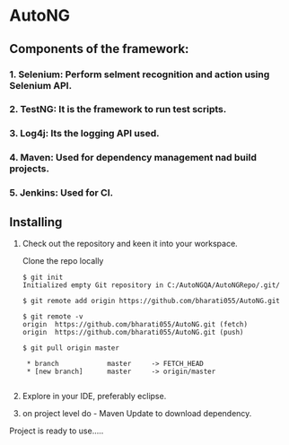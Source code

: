 # AutoNG

## Components of the framework: 
	
### 1. Selenium: Perform selment recognition and action using Selenium API.

### 2. TestNG: It is the framework to run test scripts.

### 3. Log4j: Its the logging API used.

### 4. Maven: Used for dependency management nad build projects.

### 5. Jenkins: Used for CI.
##

## Installing
1. Check out the repository and keen it into your workspace.

	Clone the repo locally
	```
	$ git init
	Initialized empty Git repository in C:/AutoNGQA/AutoNGRepo/.git/

	$ git remote add origin https://github.com/bharati055/AutoNG.git

	$ git remote -v
	origin  https://github.com/bharati055/AutoNG.git (fetch)
	origin  https://github.com/bharati055/AutoNG.git (push)

	$ git pull origin master

	 * branch            master     -> FETCH_HEAD
	 * [new branch]      master     -> origin/master


2. Explore in your IDE, preferably eclipse.
3. on project level do - Maven Update to download dependency.

Project is ready to use.....
